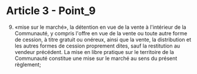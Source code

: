 # Article 3 - Point_9

9) «mise sur le marché», la détention en vue de la vente à l'intérieur de la Communauté, y compris l'offre en vue de la vente ou toute autre forme de cession, à titre gratuit ou onéreux, ainsi que la vente, la distribution et les autres formes de cession proprement dites, sauf la restitution au vendeur précédent. La mise en libre pratique sur le territoire de la Communauté constitue une mise sur le marché au sens du présent règlement;
